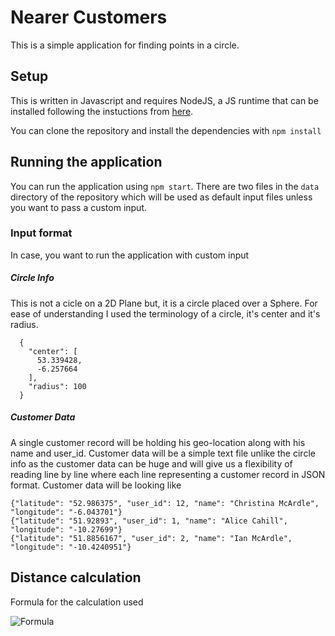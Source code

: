 # Nearer Customers

This is a simple application for finding points in a circle.

## Setup
This is written in Javascript and requires NodeJS, a JS runtime that can be installed following the instuctions from [here](https://nodejs.org/).

You can clone the repository and install the dependencies with `npm install`

## Running the application
You can run the application using `npm start`.
There are two files in the `data` directory of the repository which will be used as default input files unless you want to pass a custom input. 


### Input format
In case, you want to run the application with custom input  

##### Circle Info
This is not a cicle on a 2D Plane but, it is a circle placed over a Sphere. For ease of understanding I used the terminology of a circle, it's center and it's radius.

```
  {
    "center": [
      53.339428,
      -6.257664
    ],
    "radius": 100
  }
```

##### Customer Data
A single customer record will be holding his geo-location along with his name and user_id. Customer data will be a simple text file unlike the circle info as the customer data can be huge and will give us a flexibility of reading line by line where each line representing a customer record in JSON format. Customer data will be looking like

```
{"latitude": "52.986375", "user_id": 12, "name": "Christina McArdle", "longitude": "-6.043701"}
{"latitude": "51.92893", "user_id": 1, "name": "Alice Cahill", "longitude": "-10.27699"}
{"latitude": "51.8856167", "user_id": 2, "name": "Ian McArdle", "longitude": "-10.4240951"}

```



## Distance calculation

Formula for the calculation used

![Formula](https://res.cloudinary.com/common/image/upload/c_scale,w_500/v1542477000/c3159d773b79d31c3f5ff176a6262fabd20cdbc9_ay4gl6.png)